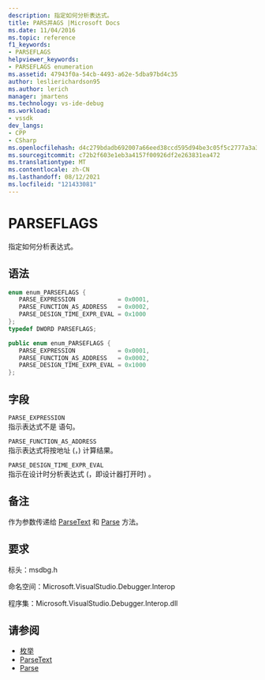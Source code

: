 ```yaml
---
description: 指定如何分析表达式。
title: PARS并AGS |Microsoft Docs
ms.date: 11/04/2016
ms.topic: reference
f1_keywords:
- PARSEFLAGS
helpviewer_keywords:
- PARSEFLAGS enumeration
ms.assetid: 47943f0a-54cb-4493-a62e-5dba97bd4c35
author: leslierichardson95
ms.author: lerich
manager: jmartens
ms.technology: vs-ide-debug
ms.workload:
- vssdk
dev_langs:
- CPP
- CSharp
ms.openlocfilehash: d4c279bdadb692007a66eed38ccd595d94be3c05f5c2777a3a30eae6af33666c
ms.sourcegitcommit: c72b2f603e1eb3a4157f00926df2e263831ea472
ms.translationtype: MT
ms.contentlocale: zh-CN
ms.lasthandoff: 08/12/2021
ms.locfileid: "121433081"
---
```

# <a name="parseflags"></a>PARSEFLAGS
指定如何分析表达式。

## <a name="syntax"></a>语法

```cpp
enum enum_PARSEFLAGS { 
   PARSE_EXPRESSION            = 0x0001,
   PARSE_FUNCTION_AS_ADDRESS   = 0x0002,
   PARSE_DESIGN_TIME_EXPR_EVAL = 0x1000
};
typedef DWORD PARSEFLAGS;
```

```csharp
public enum enum_PARSEFLAGS { 
   PARSE_EXPRESSION            = 0x0001,
   PARSE_FUNCTION_AS_ADDRESS   = 0x0002,
   PARSE_DESIGN_TIME_EXPR_EVAL = 0x1000
};
```

## <a name="fields"></a>字段
 `PARSE_EXPRESSION`\
 指示表达式不是 语句。

 `PARSE_FUNCTION_AS_ADDRESS`\
 指示表达式将按地址 (，) 计算结果。

 `PARSE_DESIGN_TIME_EXPR_EVAL`\
 指示在设计时分析表达式 (，即设计器打开时) 。

## <a name="remarks"></a>备注
 作为参数传递给 [ParseText](../../../extensibility/debugger/reference/idebugexpressioncontext2-parsetext.md) 和 [Parse](../../../extensibility/debugger/reference/idebugexpressionevaluator-parse.md) 方法。

## <a name="requirements"></a>要求
 标头：msdbg.h

 命名空间：Microsoft.VisualStudio.Debugger.Interop

 程序集：Microsoft.VisualStudio.Debugger.Interop.dll

## <a name="see-also"></a>请参阅
- [枚举](../../../extensibility/debugger/reference/enumerations-visual-studio-debugging.md)
- [ParseText](../../../extensibility/debugger/reference/idebugexpressioncontext2-parsetext.md)
- [Parse](../../../extensibility/debugger/reference/idebugexpressionevaluator-parse.md)
